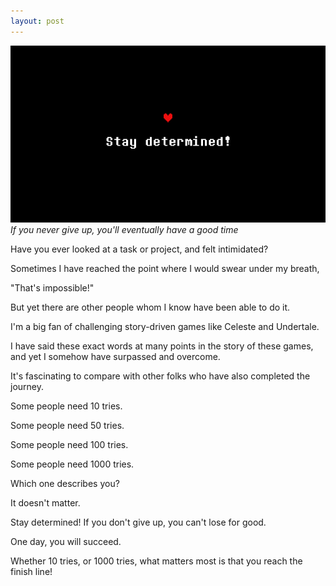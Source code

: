```yaml
---
layout: post
---
```


![Determined](/assets/img/determined.png)
*If you never give up, you'll eventually have a good time*

Have you ever looked at a task or project, and felt intimidated?

Sometimes I have reached the point where I would swear under my breath,

"That's impossible!"

But yet there are other people whom I know have been able to do it.

I'm a big fan of challenging story-driven games like Celeste and Undertale.

I have said these exact words at many points in the story of these games, and yet I somehow have surpassed and overcome.

It's fascinating to compare with other folks who have also completed the journey.

Some people need 10 tries.

Some people need 50 tries.

Some people need 100 tries.

Some people need 1000 tries.

Which one describes you?

It doesn't matter.

Stay determined! If you don't give up, you can't lose for good.

One day, you will succeed.

Whether 10 tries, or 1000 tries, what matters most is that you reach the finish line!
